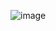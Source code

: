 ![image](https://github.com/Agent47UG/OIBSIP_Task_3/assets/96368299/4cd783fb-bd39-4bc0-9587-3603ab131959)
